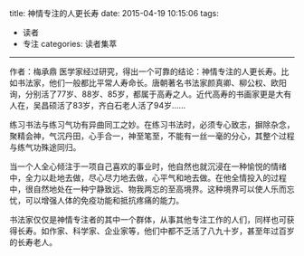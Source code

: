 title: 神情专注的人更长寿
date: 2015-04-19 10:15:06
tags:
- 读者
- 专注
categories: 读者集萃
---

作者：梅承鼎
医学家经过研究，得出一个可靠的结论：神情专注的人更长寿。比如书法家，他们一般都比平常人寿命长。唐朝著名书法家颜真卿、柳公权、欧阳询，分别活了77岁、88岁、85岁，都属于高寿之人。近代高寿的书画家更是大有人在，吴昌硕活了83岁，齐白石老人活了94岁……

练习书法与练习气功有异曲同工之妙。在练习书法时，必须专心致志，摒除杂念，聚精会神，气沉丹田，心手合一，神至笔至，不能有一丝一毫的分心，其整个过程与练气功殊途同归。

当一个人全心倾注于一项自己喜欢的事业时，他自然也就沉浸在一种愉悦的情绪中，全力以赴地去做，尽心尽力地去做，心平气和地去做。在他全情投入的过程中，很自然地处在一种宁静致远、物我两忘的至高境界。这种境界可以使人乐而忘忧，可以增强人体的免疫功能和抵抗疼痛的能力。

书法家仅仅是神情专注者的其中一个群体，从事其他专注工作的人们，同样也可获得长寿。如作家、科学家、企业家等，他们中都不乏活了八九十岁，甚至年过百岁的长寿老人。